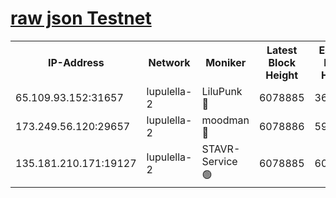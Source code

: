 [raw json Testnet](https://rpc-check.jaclalt.stavr.tech/jaclalt/rpc-jaclalt-result.json)
=

<table><tr><th>IP-Address</th><th>Network</th><th>Moniker</th><th>Latest Block Height</th><th>Earliest Block Height</th><th>Catching Up</th><th>Tx Index</th><th>Voting Power</th><th>Scan Time</th></tr><tr><td>65.109.93.152:31657</td><td>lupulella-2</td><td>LiluPunk 🔴</td><td>6078885</td><td>3688866</td><td>False</td><td>on</td><td>685133</td><td>2024-01-07T00:55:07.312450339UTC</td></tr><tr><td>173.249.56.120:29657</td><td>lupulella-2</td><td>moodman 🔴</td><td>6078886</td><td>5978886</td><td>False</td><td>off</td><td>769094</td><td>2024-01-07T00:55:13.777080754UTC</td></tr><tr><td>135.181.210.171:19127</td><td>lupulella-2</td><td>STAVR-Service 🟢</td><td>6078885</td><td>6077701</td><td>False</td><td>on</td><td>0</td><td>2024-01-07T00:55:06.924577351UTC</td></tr></table>

